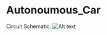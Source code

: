 # Autonoumous_Car
Circuit Schematic:
![Alt text](https://github.com/anafonsha/Autonoumous_Car/blob/main/00-Documents/Circuit%20Diagram/ScreenShot_20220310191451.png "Circuit")
